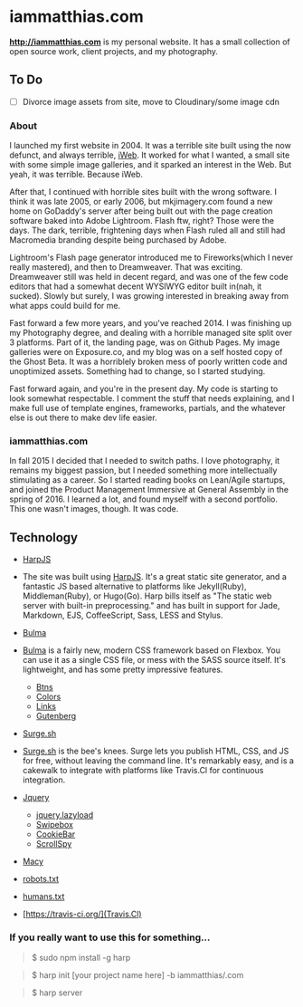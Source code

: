 iammatthias.com
======
**http://iammatthias.com** is my personal website. It has a small collection of open source work, client projects, and my photography.

## To Do

- [ ] Divorce image assets from site, move to Cloudinary/some image cdn 


### About
I launched my first website in 2004. It was a terrible site built using the now defunct, and always terrible, [iWeb](https://en.wikipedia.org/wiki/IWeb). It worked for what I wanted, a small site with some simple image galleries, and it sparked an interest in the Web. But yeah, it was terrible. Because iWeb.

After that, I continued with horrible sites built with the wrong software. I think it was late 2005, or early 2006, but mkjimagery.com found a new home on GoDaddy's server after being built out with the page creation software baked into Adobe Lightroom. Flash ftw, right? Those were the days. The dark, terrible, frightening days when Flash ruled all and still had Macromedia branding despite being purchased by Adobe.

Lightroom's Flash page generator introduced me to Fireworks(which I never really mastered), and then to Dreamweaver. That was exciting. Dreamweaver still was held in decent regard, and was one of the few code editors that had a somewhat decent WYSIWYG editor built in(nah, it sucked). Slowly but surely, I was growing interested in breaking away from what apps could build for me.

Fast forward a few more years, and you've reached 2014. I was finishing up my Photography degree, and dealing with a horrible managed site split over 3 platforms. Part of it, the landing page, was on Github Pages. My image galleries were on Exposure.co, and my blog was on a self hosted copy of the Ghost Beta. It was a horriblely broken mess of poorly written code and unoptimized assets. Something had to change, so I started studying.

Fast forward again, and you're in the present day. My code is starting to look somewhat respectable. I comment the stuff that needs explaining, and I make full use of template engines, frameworks, partials, and the whatever else is out there to make dev life easier.

### iammatthias.com
In fall 2015 I decided that I needed to switch paths. I love photography, it remains my biggest passion, but I needed something more intellectually stimulating as a career. So I started reading books on Lean/Agile startups, and joined the Product Management Immersive at General Assembly in the spring of 2016. I learned a lot, and found myself with a second portfolio. This one wasn't images, though. It was code.

## Technology
* [HarpJS](http://harpjs.com)
- The site was built using [HarpJS](http://harpjs.com). It's a great static site generator, and a fantastic JS based alternative to platforms like Jekyll(Ruby), Middleman(Ruby), or Hugo(Go). Harp bills itself as "The static web server with built-in preprocessing." and has built in support for Jade, Markdown, EJS, CoffeeScript, Sass, LESS and Stylus.

* [Bulma](http://bulma.io)
- [Bulma](http://bulma.io) is a fairly new, modern CSS framework based on Flexbox. You can use it as a single CSS file, or mess with the SASS source itself. It's lightweight, and has some pretty impressive features.

	* [Btns](http://mrmrs.io/btns/)
	* [Colors](http://clrs.cc)
	* [Links](http://mrmrs.io/links/)
	* [Gutenberg](http://matejlatin.github.io/Gutenberg/)

* [Surge.sh](https://surge.sh)
- [Surge.sh](https://surge.sh) is the bee's knees. Surge lets you publish HTML, CSS, and JS for free, without leaving the command line. It's remarkably easy, and is a cakewalk to integrate with platforms like Travis.Cl for continuous integration.

* [Jquery](http://jquery.com)
	* [jquery.lazyload](http://www.appelsiini.net/projects/lazyload)
	* [Swipebox](http://brutaldesign.github.io/swipebox/)
	* [CookieBar](http://carlwoodhouse.github.io/jquery.cookieBar/)
	* [ScrollSpy](https://github.com/sxalexander/jquery-scrollspy)

* [Macy](http://macyjs.com)



* [robots.txt](http://www.robotstxt.org)
* [humans.txt](http://humanstxt.org)
* [https://travis-ci.org/](Travis.Cl)

### If you really want to use this for something...
> $ sudo npm install -g harp

> $ harp init [your project name here] -b iammatthias/.com

> $ harp server
